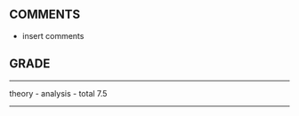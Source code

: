 ## COMMENTS

- insert comments

## GRADE

----        ----
theory         -
analysis       -
total         7.5
----        ----
